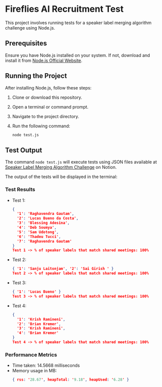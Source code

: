 # Fireflies AI Recruitment Test

This project involves running tests for a speaker label merging algorithm challenge using Node.js.

## Prerequisites

Ensure you have Node.js installed on your system. If not, download and install it from [Node.js Official Website](https://nodejs.org/en/download).

## Running the Project

After installing Node.js, follow these steps:

1. Clone or download this repository.
2. Open a terminal or command prompt.
3. Navigate to the project directory.
4. Run the following command:

    ```bash
    node test.js
    ```

## Test Output

The command `node test.js` will execute tests using JSON files available at [Speaker Label Merging Algorithm Challenge](https://fireflies.notion.site/Speaker-Label-merging-algorithm-challenge-806960df935c49f29cca86f2571231d9) on Notion.

The output of the tests will be displayed in the terminal:

### Test Results

- Test 1:
    ```json
    {
      '1': 'Raghavendra Gautam',
      '2': 'Lucas Bueno da Costa',
      '3': 'Blessing Adesina',
      '4': 'Deb Soumya',
      '5': 'Sam Udotong',
      '6': 'Thadeu Tucci',
      '7': 'Raghavendra Gautam'
    }
    Test 1 -> % of speaker labels that match shared meetings: 100%
    ```

- Test 2:
    ```json
    { '1': 'Sanju Laitonjam', '2': 'Sai Girish ' }
    Test 2 -> % of speaker labels that match shared meetings: 100%
    ```

- Test 3:
    ```json
    { '1': 'Lucas Bueno' }
    Test 3 -> % of speaker labels that match shared meetings: 100%
    ```

- Test 4:
    ```json
    {
      '1': 'Krish Ramineni',
      '2': 'Brian Kremer',
      '3': 'Krish Ramineni',
      '4': 'Brian Kremer'
    }
    Test 4 -> % of speaker labels that match shared meetings: 100%
    ```

### Performance Metrics

- Time taken: 14.5668 milliseconds
- Memory usage in MB:
    ```json
    { rss: '28.67', heapTotal: '9.18', heapUsed: '6.28' }
    ```

